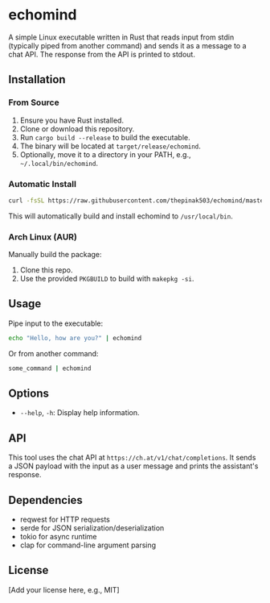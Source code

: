 # echomind

A simple Linux executable written in Rust that reads input from stdin (typically piped from another command) and sends it as a message to a chat API. The response from the API is printed to stdout.

## Installation

### From Source

1. Ensure you have Rust installed.
2. Clone or download this repository.
3. Run `cargo build --release` to build the executable.
4. The binary will be located at `target/release/echomind`.
5. Optionally, move it to a directory in your PATH, e.g., `~/.local/bin/echomind`.

### Automatic Install

```bash
curl -fsSL https://raw.githubusercontent.com/thepinak503/echomind/master/install.sh | sh
```

This will automatically build and install echomind to `/usr/local/bin`.

### Arch Linux (AUR)

Manually build the package:

1. Clone this repo.
2. Use the provided `PKGBUILD` to build with `makepkg -si`.

## Usage

Pipe input to the executable:

```bash
echo "Hello, how are you?" | echomind
```

Or from another command:

```bash
some_command | echomind
```

## Options

- `--help`, `-h`: Display help information.

## API

This tool uses the chat API at `https://ch.at/v1/chat/completions`. It sends a JSON payload with the input as a user message and prints the assistant's response.

## Dependencies

- reqwest for HTTP requests
- serde for JSON serialization/deserialization
- tokio for async runtime
- clap for command-line argument parsing

## License

[Add your license here, e.g., MIT]